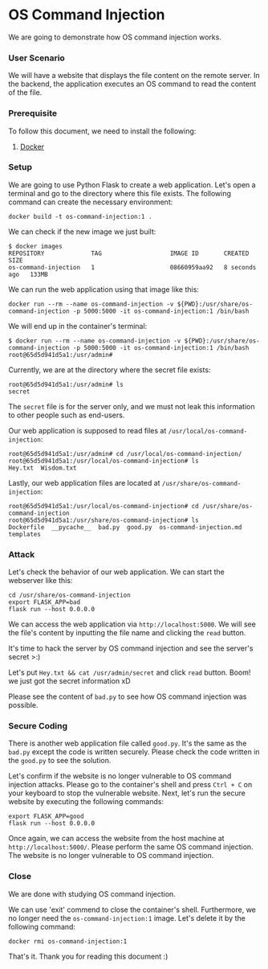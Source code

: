 # OS Command Injection

We are going to demonstrate how OS command injection works.

### User Scenario

We will have a website that displays the file content on the remote server.
In the backend, the application executes an OS command to read the content of the file.

### Prerequisite

To follow this document, we need to install the following:
1. [Docker](https://docs.docker.com/get-docker/)

### Setup

We are going to use Python Flask to create a web application.
Let's open a terminal and go to the directory where this file exists.
The following command can create the necessary environment:
```
docker build -t os-command-injection:1 .
```

We can check if the new image we just built:
```
$ docker images
REPOSITORY             TAG                   IMAGE ID       CREATED         SIZE
os-command-injection   1                     08660959aa92   8 seconds ago   133MB
```

We can run the web application using that image like this:
```
docker run --rm --name os-command-injection -v ${PWD}:/usr/share/os-command-injection -p 5000:5000 -it os-command-injection:1 /bin/bash
```

We will end up in the container's terminal:
```
$ docker run --rm --name os-command-injection -v ${PWD}:/usr/share/os-command-injection -p 5000:5000 -it os-command-injection:1 /bin/bash
root@65d5d941d5a1:/usr/admin#
```

Currently, we are at the directory where the secret file exists:
```
root@65d5d941d5a1:/usr/admin# ls
secret
```

The `secret` file is for the server only, and we must not leak this information to other people such as end-users.

Our web application is supposed to read files at `/usr/local/os-command-injection`:
```
root@65d5d941d5a1:/usr/admin# cd /usr/local/os-command-injection/
root@65d5d941d5a1:/usr/local/os-command-injection# ls
Hey.txt  Wisdom.txt
```

Lastly, our web application files are located at `/usr/share/os-command-injection`:
```
root@65d5d941d5a1:/usr/local/os-command-injection# cd /usr/share/os-command-injection
root@65d5d941d5a1:/usr/share/os-command-injection# ls
Dockerfile  __pycache__  bad.py  good.py  os-command-injection.md  templates
```

### Attack

Let's check the behavior of our web application.
We can start the webserver like this:
```
cd /usr/share/os-command-injection
export FLASK_APP=bad
flask run --host 0.0.0.0
```

We can access the web application via `http://localhost:5000`.
We will see the file's content by inputting the file name and clicking the `read` button.

It's time to hack the server by OS command injection and see the server's secret >:)

Let's put `Hey.txt && cat /usr/admin/secret` and click `read` button.
Boom! we just got the secret information xD

Please see the content of `bad.py` to see how OS command injection was possible.

### Secure Coding

There is another web application file called `good.py`.
It's the same as the `bad.py` except the code is written securely.
Please check the code written in the `good.py` to see the solution.

Let's confirm if the website is no longer vulnerable to OS command injection attacks.
Please go to the container's shell and press `Ctrl + C` on your keyboard to stop the vulnerable website.
Next, let's run the secure website by executing the following commands:
```
export FLASK_APP=good
flask run --host 0.0.0.0
```

Once again, we can access the website from the host machine at `http://localhost:5000/`.
Please perform the same OS command injection.
The website is no longer vulnerable to OS command injection.

### Close

We are done with studying OS command injection.

We can use 'exit' commend to close the container's shell.
Furthermore, we no longer need the `os-command-injection:1` image. Let's delete it by the following command:
```
docker rmi os-command-injection:1
```

That's it. Thank you for reading this document :)
